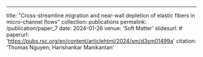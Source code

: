 ---
title: "Cross-streamline migration and near-wall depletion of elastic fibers in micro-channel flows"
collection: publications
permalink: /publication/paper_7
date: 2024-01-26
venue: 'Soft Matter'
slidesurl: #
paperurl: 'https://pubs.rsc.org/en/content/articlehtml/2024/sm/d3sm01499a'
citation: 'Thomas Nguyen; Harishankar Manikantan'

